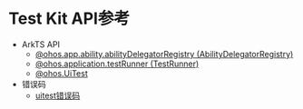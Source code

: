 # Test Kit API参考

- ArkTS API 
   - [@ohos.app.ability.abilityDelegatorRegistry (AbilityDelegatorRegistry)](js-apis-app-ability-abilityDelegatorRegistry.md)
   - [@ohos.application.testRunner (TestRunner)](js-apis-application-testRunner.md)
   - [@ohos.UiTest](js-apis-uitest.md)         
- 错误码
   - [uitest错误码](errorcode-uitest.md)